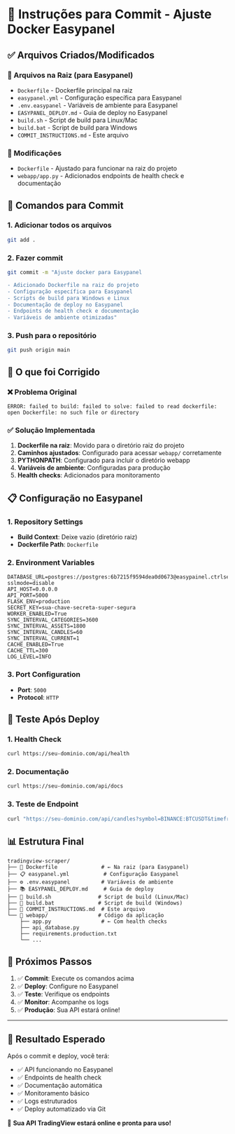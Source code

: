 # 🚀 Instruções para Commit - Ajuste Docker Easypanel

## ✅ Arquivos Criados/Modificados

### 📁 Arquivos na Raiz (para Easypanel)
- `Dockerfile` - Dockerfile principal na raiz
- `easypanel.yml` - Configuração específica para Easypanel
- `.env.easypanel` - Variáveis de ambiente para Easypanel
- `EASYPANEL_DEPLOY.md` - Guia de deploy no Easypanel
- `build.sh` - Script de build para Linux/Mac
- `build.bat` - Script de build para Windows
- `COMMIT_INSTRUCTIONS.md` - Este arquivo

### 🔧 Modificações
- `Dockerfile` - Ajustado para funcionar na raiz do projeto
- `webapp/app.py` - Adicionados endpoints de health check e documentação

## 🚀 Comandos para Commit

### 1. Adicionar todos os arquivos
```bash
git add .
```

### 2. Fazer commit
```bash
git commit -m "Ajuste docker para Easypanel

- Adicionado Dockerfile na raiz do projeto
- Configuração específica para Easypanel
- Scripts de build para Windows e Linux
- Documentação de deploy no Easypanel
- Endpoints de health check e documentação
- Variáveis de ambiente otimizadas"
```

### 3. Push para o repositório
```bash
git push origin main
```

## 🐳 O que foi Corrigido

### ❌ Problema Original
```
ERROR: failed to build: failed to solve: failed to read dockerfile: 
open Dockerfile: no such file or directory
```

### ✅ Solução Implementada
1. **Dockerfile na raiz**: Movido para o diretório raiz do projeto
2. **Caminhos ajustados**: Configurado para acessar `webapp/` corretamente
3. **PYTHONPATH**: Configurado para incluir o diretório webapp
4. **Variáveis de ambiente**: Configuradas para produção
5. **Health checks**: Adicionados para monitoramento

## 📋 Configuração no Easypanel

### 1. Repository Settings
- **Build Context**: Deixe vazio (diretório raiz)
- **Dockerfile Path**: `Dockerfile`

### 2. Environment Variables
```env
DATABASE_URL=postgres://postgres:6b7215f9594dea0d0673@easypainel.ctrlser.com:5435/corretora?sslmode=disable
API_HOST=0.0.0.0
API_PORT=5000
FLASK_ENV=production
SECRET_KEY=sua-chave-secreta-super-segura
WORKER_ENABLED=True
SYNC_INTERVAL_CATEGORIES=3600
SYNC_INTERVAL_ASSETS=1800
SYNC_INTERVAL_CANDLES=60
SYNC_INTERVAL_CURRENT=1
CACHE_ENABLED=True
CACHE_TTL=300
LOG_LEVEL=INFO
```

### 3. Port Configuration
- **Port**: `5000`
- **Protocol**: `HTTP`

## 🧪 Teste Após Deploy

### 1. Health Check
```bash
curl https://seu-dominio.com/api/health
```

### 2. Documentação
```bash
curl https://seu-dominio.com/api/docs
```

### 3. Teste de Endpoint
```bash
curl "https://seu-dominio.com/api/candles?symbol=BINANCE:BTCUSDT&timeframe=1h&limit=10"
```

## 📊 Estrutura Final

```
tradingview-scraper/
├── 🐳 Dockerfile              # ← Na raiz (para Easypanel)
├── 📋 easypanel.yml           # Configuração Easypanel
├── ⚙️ .env.easypanel          # Variáveis de ambiente
├── 📚 EASYPANEL_DEPLOY.md     # Guia de deploy
├── 🚀 build.sh               # Script de build (Linux/Mac)
├── 🚀 build.bat              # Script de build (Windows)
├── 📝 COMMIT_INSTRUCTIONS.md  # Este arquivo
└── 📁 webapp/                # Código da aplicação
    ├── app.py                # ← Com health checks
    ├── api_database.py
    ├── requirements.production.txt
    └── ...
```

## 🎯 Próximos Passos

1. ✅ **Commit**: Execute os comandos acima
2. ✅ **Deploy**: Configure no Easypanel
3. ✅ **Teste**: Verifique os endpoints
4. ✅ **Monitor**: Acompanhe os logs
5. ✅ **Produção**: Sua API estará online!

---

## 🎉 Resultado Esperado

Após o commit e deploy, você terá:

- ✅ API funcionando no Easypanel
- ✅ Endpoints de health check
- ✅ Documentação automática
- ✅ Monitoramento básico
- ✅ Logs estruturados
- ✅ Deploy automatizado via Git

🚀 **Sua API TradingView estará online e pronta para uso!**
